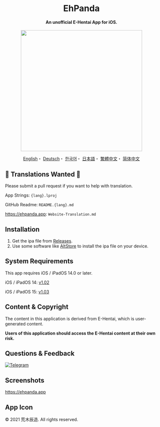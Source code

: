 <h1 align="center">EhPanda</h1>

<h4 align="center">An unofficial E-Hentai App for iOS.</h4>

<p align="center">
<img src="https://user-images.githubusercontent.com/31207151/105609404-0acbff00-5de4-11eb-9e88-f3c6e0ba9d44.png" width="400"></img>
</p>

<p align="center">
  <a href="/README.md">English</a>・
  <a href="/README.de.md">Deutsch</a>・
  <a href="/README.ko.md">한국어</a>・
  <a href="/README.jpn.md">日本語</a>・
  <a href="/README.cht.md">繁體中文</a>・
  <a href="/README.chs.md">简体中文</a>
</p>

## 📢 Translations Wanted 📢
Please submit a pull request if you want to help with translation.

App Strings: `{lang}.lproj`

GitHub Readme: `README.{lang}.md`

https://ehpanda.app: `Website-Translation.md`

## Installation
1. Get the ipa file from [Releases](https://github.com/arakitatsuzou/EhPanda/releases).
2. Use some software like [AltStore](https://altstore.io) to install the ipa file on your device.

## System Requirements
This app requires iOS / iPadOS 14.0 or later.

iOS / iPadOS 14: [v1.02](https://github.com/tatsuz0u/EhPanda/releases/tag/v1.0.2_b50)

iOS / iPadOS 15: [v1.03](https://github.com/tatsuz0u/EhPanda/releases/latest)

## Content & Copyright
The content in this application is derived from E-Hentai, which is user-generated content.

**Users of this application should access the E-Hentai content at their own risk.**

## Questions & Feedback
[![Telegram](https://img.shields.io/badge/chat-Telegram-blue.svg)](https://t.me/ehpanda)

## Screenshots
https://ehpanda.app

## App Icon
© 2021 荒木辰造. All rights reserved.
